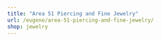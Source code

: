 ```yaml
---
title: "Area 51 Piercing and Fine Jewelry"
url: /eugene/area-51-piercing-and-fine-jewelry/
shop: jewelry
---
```

